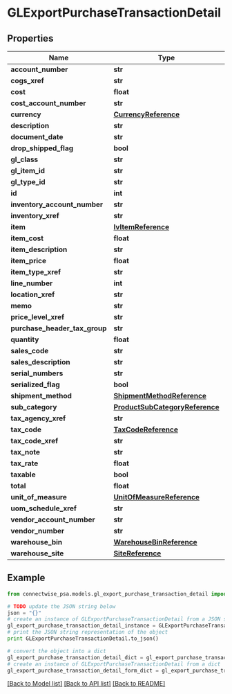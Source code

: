 # GLExportPurchaseTransactionDetail


## Properties
Name | Type | Description | Notes
------------ | ------------- | ------------- | -------------
**account_number** | **str** |  | [optional] 
**cogs_xref** | **str** |  | [optional] 
**cost** | **float** |  | [optional] 
**cost_account_number** | **str** |  | [optional] 
**currency** | [**CurrencyReference**](CurrencyReference.md) |  | [optional] 
**description** | **str** |  | [optional] 
**document_date** | **str** |  | [optional] 
**drop_shipped_flag** | **bool** |  | [optional] 
**gl_class** | **str** |  | [optional] 
**gl_item_id** | **str** |  | [optional] 
**gl_type_id** | **str** |  | [optional] 
**id** | **int** |  | [optional] 
**inventory_account_number** | **str** |  | [optional] 
**inventory_xref** | **str** |  | [optional] 
**item** | [**IvItemReference**](IvItemReference.md) |  | [optional] 
**item_cost** | **float** |  | [optional] 
**item_description** | **str** |  | [optional] 
**item_price** | **float** |  | [optional] 
**item_type_xref** | **str** |  | [optional] 
**line_number** | **int** |  | [optional] 
**location_xref** | **str** |  | [optional] 
**memo** | **str** |  | [optional] 
**price_level_xref** | **str** |  | [optional] 
**purchase_header_tax_group** | **str** |  | [optional] 
**quantity** | **float** |  | [optional] 
**sales_code** | **str** |  | [optional] 
**sales_description** | **str** |  | [optional] 
**serial_numbers** | **str** |  | [optional] 
**serialized_flag** | **bool** |  | [optional] 
**shipment_method** | [**ShipmentMethodReference**](ShipmentMethodReference.md) |  | [optional] 
**sub_category** | [**ProductSubCategoryReference**](ProductSubCategoryReference.md) |  | [optional] 
**tax_agency_xref** | **str** |  | [optional] 
**tax_code** | [**TaxCodeReference**](TaxCodeReference.md) |  | [optional] 
**tax_code_xref** | **str** |  | [optional] 
**tax_note** | **str** |  | [optional] 
**tax_rate** | **float** |  | [optional] 
**taxable** | **bool** |  | [optional] 
**total** | **float** |  | [optional] 
**unit_of_measure** | [**UnitOfMeasureReference**](UnitOfMeasureReference.md) |  | [optional] 
**uom_schedule_xref** | **str** |  | [optional] 
**vendor_account_number** | **str** |  | [optional] 
**vendor_number** | **str** |  | [optional] 
**warehouse_bin** | [**WarehouseBinReference**](WarehouseBinReference.md) |  | [optional] 
**warehouse_site** | [**SiteReference**](SiteReference.md) |  | [optional] 

## Example

```python
from connectwise_psa.models.gl_export_purchase_transaction_detail import GLExportPurchaseTransactionDetail

# TODO update the JSON string below
json = "{}"
# create an instance of GLExportPurchaseTransactionDetail from a JSON string
gl_export_purchase_transaction_detail_instance = GLExportPurchaseTransactionDetail.from_json(json)
# print the JSON string representation of the object
print GLExportPurchaseTransactionDetail.to_json()

# convert the object into a dict
gl_export_purchase_transaction_detail_dict = gl_export_purchase_transaction_detail_instance.to_dict()
# create an instance of GLExportPurchaseTransactionDetail from a dict
gl_export_purchase_transaction_detail_form_dict = gl_export_purchase_transaction_detail.from_dict(gl_export_purchase_transaction_detail_dict)
```
[[Back to Model list]](../README.md#documentation-for-models) [[Back to API list]](../README.md#documentation-for-api-endpoints) [[Back to README]](../README.md)


